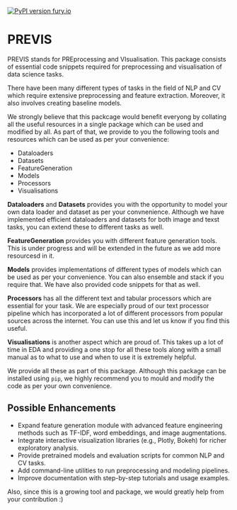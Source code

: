 [![PyPI version fury.io](https://badge.fury.io/py/ansicolortags.svg)](https://pypi.org/project/previs/1.01/)

# PREVIS

PREVIS stands for PREprocessing and VIsualisation. This package consists of essential code 
snippets required for preprocessing and visualisation of data science tasks. 

There have been many different types of tasks in the field of NLP and CV which require extensive preprocessing and feature extraction.
Moreover, it also involves creating baseline models. 

We strongly believe that this packcage would benefit everyong by collating all the useful resources in a single package which can be used and 
modified by all. As part of that, we provide to you the following tools and resources which can be used as per
your convenience:

* Dataloaders
* Datasets
* FeatureGeneration
* Models
* Processors
* Visualisations

**Dataloaders** and **Datasets** provides you with the opportunity to model your own data loader
and dataset as per your convnenience. Although we have implemented efficient dataloaders and datasets
for both image and texst tasks, you can extend these to different tasks as well.

**FeatureGeneration** provides you with different feature generation tools. This is under progress and will
be extended in the future as we add more resourcesd in it.

**Models** provides implementations of different types of models which can be used as per your
convenience. You can also ensemble and stack if you require that. We have also provided code
snippets for that as well.

**Processors** has all the different text and tabular processors which are essential for your task.
We are especially proud of our text processor pipeline which has incorporated a lot of different
processors from popular sources across the internet. You can use this and let us know if you find
this useful.

**Visualisations** is another aspect which are proud of. This takes up a lot of time
in EDA and providing a one stop for all these tools along with a small manual as to what to use and when to use it
is extremely helpful. 

We provide all these as part of this package. Although this package can be installed using ```pip```, we 
highly recommend you to mould and modify the code as per your own convenience.


## Possible Enhancements

- Expand feature generation module with advanced feature engineering methods such as TF-IDF, word embeddings, and image augmentations.
- Integrate interactive visualization libraries (e.g., Plotly, Bokeh) for richer exploratory analysis.
- Provide pretrained models and evaluation scripts for common NLP and CV tasks.
- Add command-line utilities to run preprocessing and modeling pipelines.
- Improve documentation with step-by-step tutorials and usage examples.

Also, since this is a growing tool and package, we would greatly help from your contribution :)

